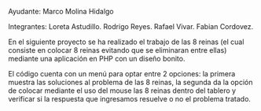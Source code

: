 Ayudante: Marco Molina Hidalgo

Integrantes:
Loreta Astudillo. 
Rodrigo Reyes.
Rafael Vivar.
Fabian Cordovez.

En el siguiente proyecto se ha realizado el trabajo de las 8 reinas (el cual consiste en colocar 8 reinas evitando que se eliminaran entre ellas) mediante una aplicación en PHP con un diseño bonito. 

El código cuenta con un menú para optar entre 2 opciones: la primera muestra las soluciones al problema de las 8 reinas, la segunda da la opción de colocar mediante el uso del mouse las 8 reinas dentro del tablero y verificar si la respuesta que ingresamos resuelve o no el problema tratado.
